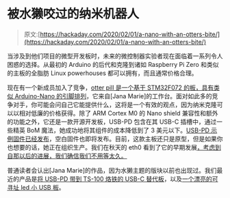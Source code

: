 # 被水獭咬过的纳米机器人

> 原文:[https://hackaday.com/2020/02/01/a-nano-with-an-otters-bite/](https://hackaday.com/2020/02/01/a-nano-with-an-otters-bite/)

当涉及到他们项目的微型开发板时，未来的微控制器实验者现在面临着一系列令人困惑的选择。从最初的 Arduino 的后代和克隆到诸如 Raspberry Pi Zero 和类似的主板的全脂肪 Linux powerhouses 都可以拥有，而且通常价格合理。

现在有一个新成员加入了竞争，[otter pill 是一个基于 STM32F072 的板，具有类似 Arduino-Nano 的引脚排列](https://github.com/Jana-Marie/OtterPill)，它来自[Jana Marie]的工作台。面对如此多的竞争对手，你可能会问自己它能提供什么，这将是一个有效的观点，因为纳米克隆可以以相对低廉的价格获得。除了 ARM Cortex M0 的 Nano shield 兼容性和额外的功能之外，它还是一款开源开发板，USB-PD 包含在其 USB-C 插槽中，通过一些精英 BoM 魔法，她成功地将其组件的成本降低到了 3 美元以下。[USB-PD 示例固件已经发布](https://github.com/Jana-Marie/USB-PD-Firmware)，空白固件也即将发布。目前，这款主板还只是原型，但是如果你也想要的话，她正在组织生产。我们在秋天的 eth0 看到了它的早期发展[，考虑到自那以后的进展，我们确信我们不用等太久。](https://hackaday.com/2019/11/03/eth0-autumn-2019-tiny-camp-creative-badge/)

普通读者会认出[Jana Marie]的作品，因为水獭主题的版块以前也出现过。我们最近的产品是[将 USB-PD 带到 TS-100 烙铁的 USB-C 替代板](https://hackaday.com/2019/12/26/adding-usb-c-to-the-ts100-but-not-how-you-think/)，以及[一个漂亮的可寻址 led 小 USB 板](https://hackaday.com/2019/12/24/addressable-led-strings-in-your-usb/)。